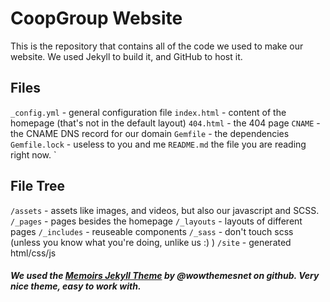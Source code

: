 # CoopGroup Website

This is the repository that contains all of the code we used to make our website. We used Jekyll to build it, and GitHub to host it.

## Files
`_config.yml` - general configuration file
`index.html` - content of the homepage (that's not in the default layout)
`404.html` - the 404 page
`CNAME` - the CNAME DNS record for our domain
`Gemfile` -  the dependencies
`Gemfile.lock` - useless to you and me
`README.md` the file you are reading right now.
`

## File Tree
`/assets` - assets like images, and videos, but also our javascript and SCSS.
`/_pages` - pages besides the homepage
`/_layouts` - layouts of different pages
`/_includes` - reuseable components
`/_sass` - don't touch scss (unless you know what you're doing, unlike us :) )
`/site` - generated html/css/js


##### We used the [Memoirs Jekyll Theme](https://github.com/wowthemesnet/memoirs-jekyll-theme) by @wowthemesnet on github. Very nice theme, easy to work with.
